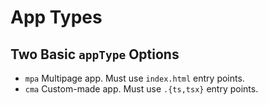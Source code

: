 # App Types

## Two Basic `appType` Options

-   `mpa` Multipage app. Must use `index.html` entry points.
-   `cma` Custom-made app. Must use `.{ts,tsx}` entry points.
